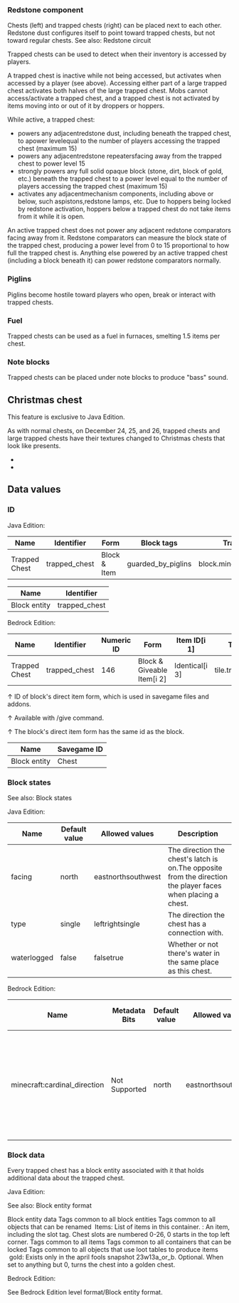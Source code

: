 ### Redstone component
Chests (left) and trapped chests (right) can be placed next to each other. Redstone dust configures itself to point toward trapped chests, but not toward regular chests.
See also: Redstone circuit

Trapped chests can be used to detect when their inventory is accessed by players.

A trapped chest is inactive while not being accessed, but activates when accessed by a player (see above). Accessing either part of a large trapped chest activates both halves of the large trapped chest. Mobs cannot access/activate a trapped chest, and a trapped chest is not activated by items moving into or out of it by droppers or hoppers.

While active, a trapped chest:

- powers any adjacentredstone dust, including beneath the trapped chest, to apower levelequal to the number of players accessing the trapped chest (maximum 15)
- powers any adjacentredstone repeatersfacing away from the trapped chest to power level 15
- strongly powers any full solid opaque block (stone, dirt, block of gold, etc.) beneath the trapped chest to a power level equal to the number of players accessing the trapped chest (maximum 15)
- activates any adjacentmechanism components, including above or below, such aspistons,redstone lamps, etc. Due to hoppers being locked by redstone activation, hoppers below a trapped chest do not take items from it while it is open.

An active trapped chest does not power any adjacent redstone comparators facing away from it. Redstone comparators can measure the block state of the trapped chest, producing a power level from 0 to 15 proportional to how full the trapped chest is. Anything else powered by an active trapped chest (including a block beneath it) can power redstone comparators normally.

### Piglins
Piglins become hostile toward players who open, break or interact with trapped chests.

### Fuel
Trapped chests can be used as a fuel in furnaces, smelting 1.5 items per chest.

### Note blocks
Trapped chests can be placed under note blocks to produce "bass" sound.

##  Christmas chest

  

This feature is exclusive to  Java Edition. 


As with normal chests, on December 24, 25, and 26, trapped chests and large trapped chests have their textures changed to Christmas chests that look like presents.

- 
- 

## Data values
### ID
Java Edition:

| Name          | Identifier    | Form         | Block tags         | Translation key               |
|---------------|---------------|--------------|--------------------|-------------------------------|
| Trapped Chest | trapped_chest | Block & Item | guarded_by_piglins | block.minecraft.trapped_chest |

| Name         | Identifier    |
|--------------|---------------|
| Block entity | trapped_chest |

Bedrock Edition:

| Name          | Identifier    | Numeric ID | Form                       | Item ID[i 1]   | Translation key         |
|---------------|---------------|------------|----------------------------|----------------|-------------------------|
| Trapped Chest | trapped_chest | 146        | Block & Giveable Item[i 2] | Identical[i 3] | tile.trapped_chest.name |


↑ ID of block's direct item form, which is used in savegame files and addons.

↑ Available with /give command.

↑ The block's direct item form has the same id as the block.


| Name         | Savegame ID |
|--------------|-------------|
| Block entity | Chest       |

### Block states
See also: Block states

Java Edition:

| Name        | Default value | Allowed values     | Description                                                                                                  |
|-------------|---------------|--------------------|--------------------------------------------------------------------------------------------------------------|
| facing      | north         | eastnorthsouthwest | The direction the chest's latch is on.The opposite from the direction the player faces when placing a chest. |
| type        | single        | leftrightsingle    | The direction the chest has a connection with.                                                               |
| waterlogged | false         | falsetrue          | Whether or not there's water in the same place as this chest.                                                |

Bedrock Edition:

| Name                         | Metadata Bits | Default value | Allowed values     | Values forMetadata Bits | Description                                                                                                  |
|------------------------------|---------------|---------------|--------------------|-------------------------|--------------------------------------------------------------------------------------------------------------|
| minecraft:cardinal_direction | Not Supported | north         | eastnorthsouthwest | Unsupported             | The direction the chest's latch is on.The opposite from the direction the player faces when placing a chest. |



### Block data
Every trapped chest has a block entity associated with it that holds additional data about the trapped chest.

Java Edition:

See also: Block entity format


 Block entity data
Tags common to all block entities
Tags common to all objects that can be renamed
 Items: List of items in this container.
: An item, including the slot tag. Chest slots are numbered 0-26, 0 starts in the top left corner.
Tags common to all items
Tags common to all containers that can be locked
Tags common to all objects that use loot tables to produce items
 gold: Exists only in the april fools snapshot 23w13a_or_b. Optional. When set to anything but 0, turns the chest into a golden chest.

Bedrock Edition:

See Bedrock Edition level format/Block entity format.

